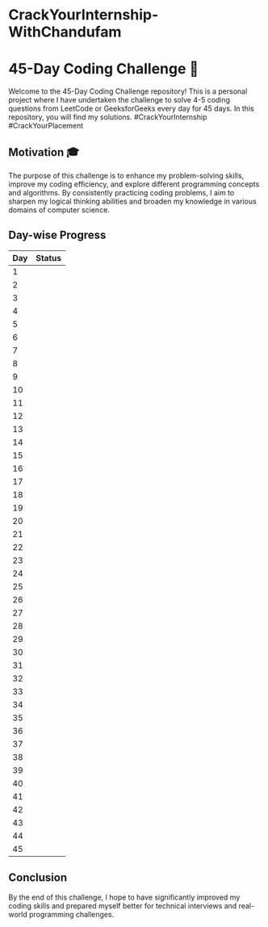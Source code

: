 # CrackYourInternship-WithChandufam
# 45-Day Coding Challenge 🚩

Welcome to the 45-Day Coding Challenge repository! This is a personal project where I have undertaken the challenge to solve 4-5 coding questions from LeetCode or GeeksforGeeks every day for 45 days. In this repository, you will find my solutions. #CrackYourInternship #CrackYourPlacement

## Motivation 🎓

The purpose of this challenge is to enhance my problem-solving skills, improve my coding efficiency, and explore different programming concepts and algorithms. By consistently practicing coding problems, I aim to sharpen my logical thinking abilities and broaden my knowledge in various domains of computer science.

## Day-wise Progress

| Day | Status   |
|-----|----------|
| 1   |          |
| 2   |          |
| 3   |          |
| 4   |          |
| 5   |          |
| 6   |          |
| 7   |          |
| 8   |          |
| 9   |          |
| 10  |          |
| 11  |          |
| 12  |          |
| 13  |          |
| 14  |          |
| 15  |          |
| 16  |          |
| 17  |          |
| 18  |          |
| 19  |          |
| 20  |          |
| 21  |          |
| 22  |          |
| 23  |          |
| 24  |          |
| 25  |          |
| 26  |          |
| 27  |          |
| 28  |          |
| 29  |          |
| 30  |          |
| 31  |          |
| 32  |          |
| 33  |          |
| 34  |          |
| 35  |          |
| 36  |          |
| 37  |          |
| 38  |          |
| 39  |          |
| 40  |          |
| 41  |          |
| 42  |          |
| 43  |          |
| 44  |          |
| 45  |          |

## Conclusion
By the end of this challenge, I hope to have significantly improved my coding skills and prepared myself better for technical interviews and real-world programming challenges.
